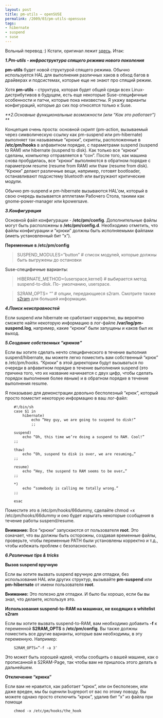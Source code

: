 ```yaml
--- 
layout: post 
title: pm-utils — openSUSE 
permalink: /2009/03/pm-utils-opensuse 
tags:
- hibernate
- suspend
- suse
--- 
```


Вольный перевод :) Кстати, оригинал лежит [здесь](http://en.opensuse.org/Pm-utils_10.2). Итак:

<!--more-->

_**1.Pm-utils - инфраструктура спящего режима нового поколения**_

**pm-utils** будет новой структурой спящего режима. Обычно используется HAL для выполнения различных хаков в обход багов в драйверах и подсистемах, которые еще не знают про спящий режим.

Хотя **pm-utils** - структура, которая будет общей среди всех Linux-дистрибутивов в будущем, есть еще некоторые Suse-специфичные особенности и
патчи, которые пока неизвестны. Я укажу варианты конфигураций, которые до сих
пор относятся только к Suse.

_**2.Основные функциональные возможности (или “Как это работает”) **_

Концепция очень проста: основной скрипт (pm-action, вызываемый через
символическую ссылку как pm-suspend или pm-hibernate) выполняет так называемые
“крюки”, скрипты, расположенные в **/etc/pm/hooks** в алфавитном порядке, с
параметрами suspend (suspend to RAM) или hibernate (suspend to disk). Как
только все “крюки” сделаны, компьютер отправляется в “сон”. После того, как
машина снова пробудилась, все “крюки” выполняются в обратном порядке с
параметром resume (resume from RAM) или thaw (resume from disk). “Крюки”
делают различные вещи, например, готовят bootloader, останавливают подсистему
bluetooth или выгружают критические модули.

Обычно pm-suspend и pm-hibernate вызываются HAL’ом, который в свою очередь
вызывается апплетами Рабочего Стола, такими как gnome-power-manager или
kpowersave.

_**3.Конфигурация**_

Основной файл конфигурации - **/etc/pm/config**. Дополнительные файлы могут
быть расположены в **/etc/pm/config.d**. Необходимо отметить, что файлы
конфигурации и “крюки” должны быть исполняемыми файлами (иметь установленный
бит “x”).

**Переменные в /etc/pm/config**

> SUSPEND_MODULES=”button” # список модулей, которые должны быть выгружены до
остановки

Suse-специфичные варианты:

> HIBERNATE_METHOD={userspace,kernel} # выбирается метод suspend-to-disk. По-
умолчанию, userspace.

>

> S2RAM_OPTS= “” # опции, передающиеся s2ram. Смотрите также
[s2ram](http://en.opensuse.org/S2ram) для большей информации.

_**4.Поиск неисправностей**_

Если suspend или hibernate не сработают корректно, вы вероятно сможете найти
некоторую информацию в лог-файле **/var/log/pm-suspend.log**, например, какие
“крюки” были запущены и каков был их выход.

_**5.Создание собственных “крюков”**_

Если вы хотите сделать нечто специфического в течение выполния
suspend/hibernate, вы можете легко поместить вам собственный “крюк” в
/etc/pm/hooks. “Крюки” в этой директории будут вызываться по очереди в
алфавитном порядке в течение выполнения suspend (это причина того, что их
название начинается с двух цифр, чтобы сделать порядок выполнения более явным)
и в обратном порядке в течение выполнения resume.

Я показываю для демонстрации довольно бесполезный “крюк”, который просто
поместит некоторую информацию в ваш лог-файл:

		#!/bin/sh
		case $1 in
			hibernate)
				echo “Hey guy, we are going to suspend to disk!”
				;;

		suspend)
			echo “Oh, this time we’re doing a suspend to RAM. Cool!”
		;;

		thaw)
			echo “Oh, suspend to disk is over, we are resuming…”
		;;

		resume)
			echo “Hey, the suspend to RAM seems to be over…”
		;;

		*) 
			echo “somebody is calling me totally wrong.” 
		;;

		esac

Поместите это в /etc/pm/hooks/66dummy, сделайте chmod +x /etc/pm/hooks/66dummy
и оно будет изрыгать некоторые ссобщения в течение работы suspend/resume.

**Внимание:** Все “крюки” запускаются от пользователя **root**. Это означает, что вы должны быть осторожны, создавая временные файлы, проверьте, чтобы переменные PATH были установлены корректно и т.д., чтобы избежать проблем с безопасностью.

_**6.Различные tips & tricks**_

**Вызов suspend вручную**

Если вы хотите вызвать suspend вручную для отладки, без использования HAL или
других структур, вызывайте **pm-suspend** или **pm-hibernate** от имени
пользователя **root**.

**Внимание:** Это полезно для отладки. И было бы хорошо, если бы вы знал, что делаете, используя это.

**Использования suspend-to-RAM на машинах, не входящих в whitelist s2ram**

Если вы хотите вызвать suspend-to-RAM, вам необходимо добавить **-f** к
переменной **S2RAM_OPTS** в **/etc/pm/config**. Вы также должны поместить все
другие варианты, которые вам необходимы, в эту переменную. Например:

		S2RAM_OPTS=”-f -a 3″

Это может быть хорошей идеей, чтобы сообщить о вашей машине, как о прописанной
в S2RAM-Page, так чтобы вам не пришлось этого делать в дальнейшем.

**Отключение “крюка”**

Если вам не нравится, как работает “крюк”, или он бесполезен, или даже вреден,
мы бы оценили bugreport от вас по этому поводу. Вы можете однако просто
отключить “крюк”, удалив бит “x” из файла при помощи

		chmod -x /etc/pm/hooks/the_hook


